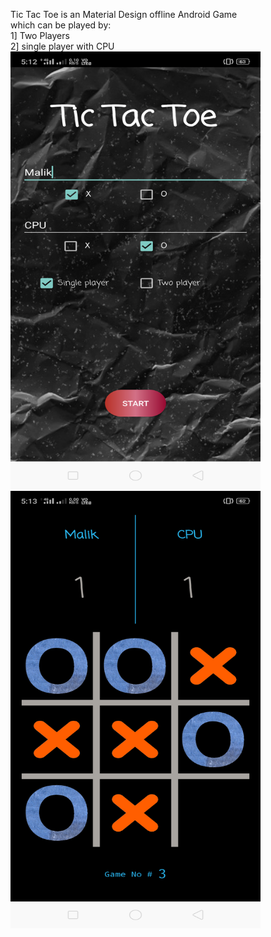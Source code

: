  Tic Tac Toe is an Material Design offline Android Game<br>
 which can be played by:<br>
 1] Two Players<br>
 2] single player with CPU<br>
 <img src="1.png" width="400" height="700"/>
 <img src="2.png" width="400" height="700"/>
